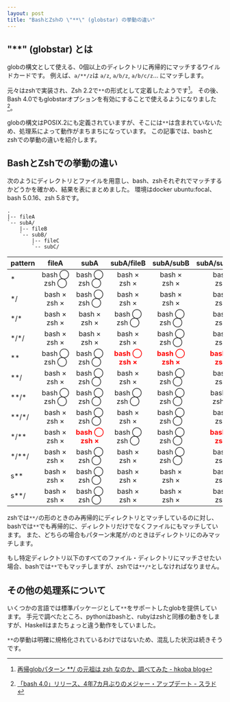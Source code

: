 ```yaml
---
layout: post
title: "BashとZshの \"**\" (globstar) の挙動の違い"
---
```


## "**" (globstar) とは

globの構文として使える、0個以上のディレクトリに再帰的にマッチするワイルドカードです。
例えば、`a/**/z`は `a/z`, `a/b/z`, `a/b/c/z`... にマッチします。

元々はzshで実装され、Zsh 2.2で`**`の形式として定着したようです[^1]。
その後、Bash 4.0でもglobstarオプションを有効にすることで使えるようになりました[^2]。

globの構文はPOSIX.2にも定義されていますが、そこには`**`は含まれていないため、処理系によって動作がまちまちになっています。
この記事では、bashとzshでの挙動の違いを紹介します。

[^1]: [再帰globパターン **/ の元祖は zsh なのか、調べてみた - hkoba blog](https://hkoba.hatenablog.com/entry/2016/02/10/230206)
[^2]: [「bash 4.0」リリース、4年7カ月ぶりのメジャー・アップデート - スラド](https://srad.jp/story/09/02/24/1538237/)

## BashとZshでの挙動の違い

次のようにディレクトリとファイルを用意し、bash、zshそれぞれでマッチするかどうかを確かめ、結果を表にまとめました。
環境はdocker ubuntu:focal、bash 5.0.16、zsh 5.8です。

```
.
|-- fileA
`-- subA/
    |-- fileB
    `-- subB/
        |-- fileC
        `-- subC/
```

| pattern  | fileA | subA | subA/fileB | subA/subB | subA/subB/fileC | subA/subB/subC |
|:---------|:-----:|:----:|:----------:|:---------:|:---------------:|:--------------:|
| \*       | bash&nbsp;◯<br>zsh&nbsp;◯ | bash&nbsp;◯<br>zsh&nbsp;◯ | bash&nbsp;×<br>zsh&nbsp;× | bash&nbsp;×<br>zsh&nbsp;× | bash&nbsp;×<br>zsh&nbsp;× | bash&nbsp;×<br>zsh&nbsp;× |
| \*/      | bash&nbsp;×<br>zsh&nbsp;× | bash&nbsp;◯<br>zsh&nbsp;◯ | bash&nbsp;×<br>zsh&nbsp;× | bash&nbsp;×<br>zsh&nbsp;× | bash&nbsp;×<br>zsh&nbsp;× | bash&nbsp;×<br>zsh&nbsp;× |
| \*/\*    | bash&nbsp;×<br>zsh&nbsp;× | bash&nbsp;×<br>zsh&nbsp;× | bash&nbsp;◯<br>zsh&nbsp;◯ | bash&nbsp;◯<br>zsh&nbsp;◯ | bash&nbsp;×<br>zsh&nbsp;× | bash&nbsp;×<br>zsh&nbsp;× |
| \*/\*/   | bash&nbsp;×<br>zsh&nbsp;× | bash&nbsp;×<br>zsh&nbsp;× | bash&nbsp;×<br>zsh&nbsp;× | bash&nbsp;◯<br>zsh&nbsp;◯ | bash&nbsp;×<br>zsh&nbsp;× | bash&nbsp;×<br>zsh&nbsp;× |
| \*\*     | bash&nbsp;◯<br>zsh&nbsp;◯ | bash&nbsp;◯<br>zsh&nbsp;◯ | **<font color="red">bash&nbsp;◯<br>zsh&nbsp;×</font>** | **<font color="red">bash&nbsp;◯<br>zsh&nbsp;×</font>** | **<font color="red">bash&nbsp;◯<br>zsh&nbsp;×</font>** | **<font color="red">bash&nbsp;◯<br>zsh&nbsp;×</font>** |
| \*\*/    | bash&nbsp;×<br>zsh&nbsp;× | bash&nbsp;◯<br>zsh&nbsp;◯ | bash&nbsp;×<br>zsh&nbsp;× | bash&nbsp;◯<br>zsh&nbsp;◯ | bash&nbsp;×<br>zsh&nbsp;× | bash&nbsp;◯<br>zsh&nbsp;◯ |
| \*\*/\*  | bash&nbsp;◯<br>zsh&nbsp;◯ | bash&nbsp;◯<br>zsh&nbsp;◯ | bash&nbsp;◯<br>zsh&nbsp;◯ | bash&nbsp;◯<br>zsh&nbsp;◯ | bash&nbsp;◯<br>zsh&nbsp;◯ | bash&nbsp;◯<br>zsh&nbsp;◯ |
| \*\*/\*/ | bash&nbsp;×<br>zsh&nbsp;× | bash&nbsp;◯<br>zsh&nbsp;◯ | bash&nbsp;×<br>zsh&nbsp;× | bash&nbsp;◯<br>zsh&nbsp;◯ | bash&nbsp;×<br>zsh&nbsp;× | bash&nbsp;◯<br>zsh&nbsp;◯ |
| \*/\*\*  | bash&nbsp;×<br>zsh&nbsp;× | **<font color="red">bash&nbsp;◯<br>zsh&nbsp;×</font>** | bash&nbsp;◯<br>zsh&nbsp;◯ | bash&nbsp;◯<br>zsh&nbsp;◯ | **<font color="red">bash&nbsp;◯<br>zsh&nbsp;×</font>** | **<font color="red">bash&nbsp;◯<br>zsh&nbsp;×</font>** |
| \*/\*\*/ | bash&nbsp;×<br>zsh&nbsp;× | bash&nbsp;◯<br>zsh&nbsp;◯ | bash&nbsp;×<br>zsh&nbsp;× | bash&nbsp;◯<br>zsh&nbsp;◯ | bash&nbsp;×<br>zsh&nbsp;× | bash&nbsp;◯<br>zsh&nbsp;◯ |
| s\*\*    | bash&nbsp;×<br>zsh&nbsp;× | bash&nbsp;◯<br>zsh&nbsp;◯ | bash&nbsp;×<br>zsh&nbsp;× | bash&nbsp;×<br>zsh&nbsp;× | bash&nbsp;×<br>zsh&nbsp;× | bash&nbsp;×<br>zsh&nbsp;× |
| s\*\*/   | bash&nbsp;×<br>zsh&nbsp;× | bash&nbsp;◯<br>zsh&nbsp;◯ | bash&nbsp;×<br>zsh&nbsp;× | bash&nbsp;×<br>zsh&nbsp;× | bash&nbsp;×<br>zsh&nbsp;× | bash&nbsp;×<br>zsh&nbsp;× |

zshでは`**/`の形のときのみ再帰的にディレクトリとマッチしているのに対し、bashでは`**`でも再帰的に、ディレクトリだけでなくファイルにもマッチしています。
また、どちらの場合もパターン末尾が`/`のときはディレクトリにのみマッチします。

もし特定ディレクトリ以下のすべてのファイル・ディレクトリにマッチさせたい場合、bashでは`**`でもマッチしますが、zshでは`**/*`としなければなりません。

## その他の処理系について

いくつかの言語では標準パッケージとして`**`をサポートしたglobを提供しています。
手元で調べたところ、pythonはbashと、rubyはzshと同様の動きをしますが、Haskellはまたちょっと違う動作をしていました。

`**`の挙動は明確に規格化されているわけではないため、混乱した状況は続きそうです。
